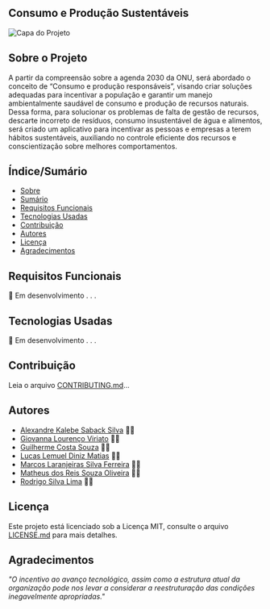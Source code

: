 ## Consumo e Produção Sustentáveis ##
![Capa do Projeto](https://cdn.discordapp.com/attachments/690349413041963230/830462931178487868/logo_2.png)

## Sobre o Projeto ##
A partir da compreensão sobre a agenda 2030 da ONU, será abordado o conceito de “Consumo e produção responsáveis”, visando criar soluções adequadas para incentivar a população e garantir um manejo ambientalmente saudável de consumo e produção de recursos naturais. Dessa forma, para solucionar os problemas de falta de gestão de recursos, descarte incorreto de resíduos, consumo insustentável de água e alimentos, será criado um aplicativo para incentivar as pessoas e empresas a terem hábitos sustentáveis, auxiliando no controle eficiente dos recursos e conscientização sobre melhores comportamentos.

## Índice/Sumário ##

* [Sobre](#sobre-o-projeto)
* [Sumário](#índice/sumário)
* [Requisitos Funcionais](#requisitos-funcionais)
* [Tecnologias Usadas](#tecnologias-usadas)
* [Contribuição](#contribuição)
* [Autores](#autores)
* [Licença](#licença)
* [Agradecimentos](#agradecimentos)

## Requisitos Funcionais  

🚧 Em desenvolvimento . . .

## Tecnologias Usadas ##

🚧 Em desenvolvimento . . .

## Contribuição ##

Leia o arquivo [CONTRIBUTING.md](CONTRIBUTING.md)...

## Autores ##

* [Alexandre Kalebe Saback Silva](https://github.com/AlexandreSaback/) 👨‍💻
* [Giovanna Lourenço Viriato](https://github.com/giovanna-viriato) 👨‍💻
* [Guilherme Costa Souza](https://github.com/guilhermecsouz) 👨‍💻
* [Lucas Lemuel Diniz Matias](https://github.com/LucasLemuel13) 👨‍💻
* [Marcos Laranjeiras Silva Ferreira](https://github.com/Taohay) 👨‍💻
* [Matheus dos Reis Souza Oliveira](https://github.com/matheusreis-oliveira) 👨‍💻
* [Rodrigo Silva Lima](https://github.com/contatodevlima) 👨‍💻

## Licença ##

Este projeto está licenciado sob a Licença MIT, consulte o arquivo [LICENSE.md](LICENSE.md) para mais detalhes.

## Agradecimentos ##

*"O incentivo ao avanço tecnológico, assim como a estrutura atual da organização pode nos levar a considerar a reestruturação das condições inegavelmente apropriadas."*

